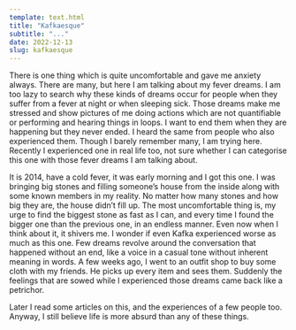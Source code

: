```yaml
---
template: text.html
title: "Kafkaesque"
subtitle: "..."
date: 2022-12-13
slug: kafkaesque
---
```


There is one thing which is quite uncomfortable and gave me anxiety always. There are many, but here I am talking about my fever dreams. I am too lazy to search why these kinds of dreams occur for people when they suffer from a fever at night or when sleeping sick. Those dreams make me stressed and show pictures of me doing actions which are not quantifiable or performing and hearing things in loops. I want to end them when they are happening but they never ended. I heard the same from people who also experienced them. Though I barely remember many, I am trying here. Recently I experienced one in real life too, not sure whether I can categorise this one with those fever dreams I am talking about.

It is 2014, have a cold fever, it was early morning and I got this one. I was bringing big stones and filling someone’s house from the inside along with some known members in my reality. No matter how many stones and how big they are, the house didn’t fill up. The most uncomfortable thing is, my urge to find the biggest stone as fast as I can, and every time I found the bigger one than the previous one, in an endless manner. Even now when I think about it, it shivers me. I wonder if even Kafka experienced worse as much as this one. Few dreams revolve around the conversation that happened without an end, like a voice in a casual tone without inherent meaning in words. A few weeks ago, I went to an outfit shop to buy some cloth with my friends. He picks up every item and sees them. Suddenly the feelings that are sowed while I experienced those dreams came back like a petrichor.

Later I read some articles on this, and the experiences of a few people too. Anyway, I still believe life is more absurd than any of these things.